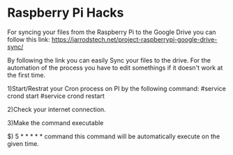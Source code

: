 # Raspberry Pi Hacks
For syncing your files from the Raspberry Pi to the Google Drive you can follow this link: 
https://jarrodstech.net/project-raspberrypi-google-drive-sync/

By following the link you can easily Sync your files to the drive.
For the automation of the process you have to edit somethings if it doesn't work at the first time.

1)Start/Restrat your Cron process on PI by the following command:
  #service crond start
  #service crond restart
  
2)Check your internet connection.

3)Make the command executable

$) 5 * * * * * command 
  this command will be automatically execute on the given time.
